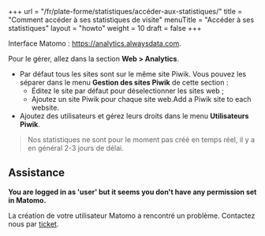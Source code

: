 +++
url = "/fr/plate-forme/statistiques/accéder-aux-statistiques/"
title = "Comment accéder à ses statistiques de visite"
menuTitle = "Accéder à ses statistiques"
layout = "howto"
weight = 10
draft = false
+++

Interface Matomo : https://analytics.alwaysdata.com.

Pour le gérer, allez dans la section **Web > Analytics**.

* Par défaut tous les sites sont sur le même site Piwik. Vous pouvez les séparer dans le menu **Gestion des sites Piwik** de cette section :
    - Éditez le site par défaut pour déselectionner les sites web ;
    - Ajoutez un site Piwik pour chaque site web.Add a Piwik site to each website.
* Ajoutez des utilisateurs et gérez leurs droits dans le menu **Utilisateurs Piwik**.

> Nos statistiques ne sont pour le moment pas créé en temps réel, il y a en général 2-3 jours de délai.



## Assistance

**You are logged in as 'user' but it seems you don't have any permission set in Matomo.**

La création de votre utilisateur Matomo a rencontré un problème. Contactez nous par [ticket](https://admin.alwaysdata.com/support/add).
